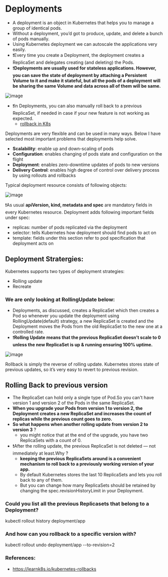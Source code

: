 # Deployments

- A deployment is an object in Kubernetes that helps you to manage a group of identical pods.
- Without a deployment, you’d got to produce, update, and delete a bunch of pods manually.
- Using Kubernetes deployment we can autoscale the applications very easily.
- ❗Every time you create a Deployment, the deployment creates a ReplicaSet and delegates creating (and deleting) the Pods.
- ❗**Deployments are usually used for stateless applications. However, you can save the state of deployment by attaching a Persistent Volume to it and make it stateful, 
  but all the pods of a deployment will be sharing the same Volume and data across all of them will be same.**
  
![image](https://user-images.githubusercontent.com/33947539/141157600-57c6f1d8-4045-4243-bb3a-04855fa46436.png)

- ❗In Deployments, you can also manually roll back to a previous ReplicaSet, if needed in case if your new feature is not working as expected.
   - [rollback in K8s](https://github.com/MeSabya/Kubernetes/blob/main/Deployments/Deployment.md#rolling-back-to-previous-version) 

Deployments are very flexible and can be used in many ways. Below I have selected most important problems that deployments help solve.
- **Scalability**: enable up and down-scaling of pods
- **Configuration**: enables changing of pods state and configuration on the flight
- **Deployment**: enables zero-downtime updates of pods to new versions
- **Delivery Control**: enables high degree of control over delivery process by using rollouts and rollbacks

Typical deployment resource consists of following objects:

![image](https://user-images.githubusercontent.com/33947539/141118126-148d24cd-8d5f-4755-ba61-8c82a5be9eac.png)

❗As usual **apiVersion, kind, metadata and spec** are mandatory fields in every Kubernetes resource. 
Deployment adds following important fields under spec:
- replicas: number of pods replicated via the deployment
- selector: tells Kubernetes how deployment should find pods to act on
- template: fields under this section refer to pod specification that deployment acts on

## Deployment Stratergies:
Kubernetes supports two types of deployment strategies:
- Rolling update
- Recreate

### We are only looking at RollingUpdate below:
- Deployments, as discussed, creates a ReplicaSet which then creates a Pod so whenever you update the deployment using RollingUpdate(default) strategy, 
  a new ReplicaSet is created and the Deployment moves the Pods from the old ReplicaSet to the new one at a controlled rate. 
- ❗**Rolling Update means that the previous ReplicaSet doesn’t scale to 0 unless the new ReplicaSet is up & running ensuring 100% uptime.**

![image](https://user-images.githubusercontent.com/33947539/141145533-f55c0b1a-a4ef-4e2c-900d-d0533418cfb5.png)

Rollback is simply the reverse of rolling update. Kubernetes stores state of previous updates, so it’s very easy to revert to previous revision.

## Rolling Back to previous version
- The ReplicaSet can hold only a single type of Pod.So you can't have version 1 and version 2 of the Pods in the same ReplicaSet.
- **When you upgrade your Pods from version 1 to version 2, the Deployment creates a new ReplicaSet and increases the count of replicas while the previous count goes to zero.**
- **So what happens when another rolling update from version 2 to version 3** ?
   - you might notice that at the end of the upgrade, you have two ReplicaSets with a count of 0.
- ❗After the rolling update, the previous ReplicaSet is not deleted — not immediately at least.Why ?
  - **keeping the previous ReplicaSets around is a convenient mechanism to roll back to a previously working version of your app.**
  - By default Kubernetes stores the last 10 ReplicaSets and lets you roll back to any of them.
  - But you can change how many ReplicaSets should be retained by changing the spec.revisionHistoryLimit in your Deployment.
### Could you list all the previous Replicasets that belong to a Deployment?
kubectl rollout history deployment/app
### And how can you rollback to a specific version with?
kubectl rollout undo deployment/app --to-revision=2

### References:
- https://learnk8s.io/kubernetes-rollbacks
